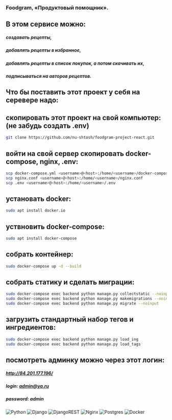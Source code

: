 ### Foodgram, «Продуктовый помощник».

## В этом сервисе можно:
##### создавать рецепты,
##### добавлять рецепты в избранное,
##### добавлять рецепты в список покупок, а потом скачивать их,
##### подписываться на авторов рецептов.

## Что бы поставить этот проект у себя на серевере надо:

## скопировать этот проект на свой компьютер: (не забудь создать .env)
```sh
git clone https://github.com/nu-shtosh/foodgram-project-react.git
```



## войти на свой сервер скопировать docker-compose, nginx, .env:
```sh
scp docker-compose.yml <username>@<host>:/home/<username>/docker-compose.yml
scp nginx.conf <username>@<host>:/home/<username>/nginx.conf
scp .env <username>@<host>:/home/<username>/.env
```
## установать docker: 
```sh
sudo apt install docker.io 
``````
## уствновить docker-compose:
```sh
sudo apt install docker-compose
```
## собрать контейнер:
```sh
sudo docker-compose up -d --build
```
## собрать статику и сделать миграции:
```sh
sudo docker-compose exec backend python manage.py collectstatic --noinput
sudo docker-compose exec backend python manage.py makemigrations --noinput
sudo docker-compose exec backend python manage.py migrate --noinput
```
## загрузить стандартный набор тегов и ингредиентов:
```sh
sudo docker-compose exec backend python manage.py load_ing
sudo docker-compose exec backend python manage.py load_tags
```
## посмотреть админку можно через этот логин:
##### http://84.201.177.196/
##### login: admin@ya.ru
##### password: admin


![Python](https://camo.githubusercontent.com/a1b2dac5667822ee0d98ae6d799da61987fd1658dfeb4d2ca6e3c99b1535ebd8/68747470733a2f2f696d672e736869656c64732e696f2f62616467652f707974686f6e2d3336373041303f7374796c653d666f722d7468652d6261646765266c6f676f3d707974686f6e266c6f676f436f6c6f723d666664643534)
![Django](https://camo.githubusercontent.com/5473e0d3006bb7e662bdf754d830a026ce050be61f1cbbd4689783ae49950b93/68747470733a2f2f696d672e736869656c64732e696f2f62616467652f646a616e676f2d2532333039324532302e7376673f7374796c653d666f722d7468652d6261646765266c6f676f3d646a616e676f266c6f676f436f6c6f723d7768697465)
![DjangoREST](https://camo.githubusercontent.com/cbef21adebc167fac6552145a03c9e12ae03b8afd5e4f7de52379a98297de3fe/68747470733a2f2f696d672e736869656c64732e696f2f62616467652f444a414e474f2d524553542d6666313730393f7374796c653d666f722d7468652d6261646765266c6f676f3d646a616e676f266c6f676f436f6c6f723d776869746526636f6c6f723d666631373039266c6162656c436f6c6f723d67726179)
![Nginx](https://camo.githubusercontent.com/cf56166218460a063162d778334b2489fc8c568fa9b330689850e9a7eed9be72/68747470733a2f2f696d672e736869656c64732e696f2f62616467652f6e67696e782d2532333030393633392e7376673f7374796c653d666f722d7468652d6261646765266c6f676f3d6e67696e78266c6f676f436f6c6f723d7768697465)
![Postgres](https://camo.githubusercontent.com/29e7fc6c62f61f432d3852fbfa4190ff07f397ca3bde27a8196bcd5beae3ff77/68747470733a2f2f696d672e736869656c64732e696f2f62616467652f706f7374677265732d2532333331363139322e7376673f7374796c653d666f722d7468652d6261646765266c6f676f3d706f737467726573716c266c6f676f436f6c6f723d7768697465)
![Docker](https://camo.githubusercontent.com/6b7f701cf0bea42833751b754688f1a27b6090fdf90bf2b226addff01be817f0/68747470733a2f2f696d672e736869656c64732e696f2f62616467652f646f636b65722d2532333064623765642e7376673f7374796c653d666f722d7468652d6261646765266c6f676f3d646f636b6572266c6f676f436f6c6f723d7768697465)
